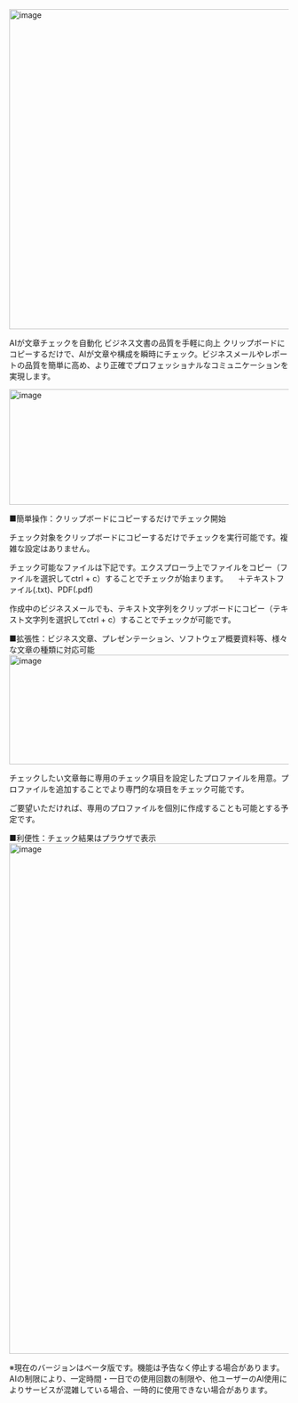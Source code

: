 <img width="768" height="576" alt="image" src="https://github.com/user-attachments/assets/77fec162-9347-40f1-ad55-df636807434d" />

AIが文章チェックを自動化
ビジネス文書の品質を手軽に向上
クリップボードにコピーするだけで、AIが文章や構成を瞬時にチェック。ビジネスメールやレポートの品質を簡単に高め、より正確でプロフェッショナルなコミュニケーションを実現します。

<img width="940" height="208" alt="image" src="https://github.com/user-attachments/assets/dd50fa37-c57c-4869-8a63-c9a5273ef085" />


■簡単操作：クリップボードにコピーするだけでチェック開始

チェック対象をクリップボードにコピーするだけでチェックを実行可能です。複雑な設定はありません。

チェック可能なファイルは下記です。エクスプローラ上でファイルをコピー（ファイルを選択してctrl + c）することでチェックが始まります。
　＋テキストファイル(.txt)、PDF(.pdf)

作成中のビジネスメールでも、テキスト文字列をクリップボードにコピー（テキスト文字列を選択してctrl + c）することでチェックが可能です。

■拡張性：ビジネス文章、プレゼンテーション、ソフトウェア概要資料等、様々な文章の種類に対応可能
<img width="609" height="197" alt="image" src="https://github.com/user-attachments/assets/7333b314-f0a1-49af-817b-badc8f15270e" />


チェックしたい文章毎に専用のチェック項目を設定したプロファイルを用意。プロファイルを追加することでより専門的な項目をチェック可能です。

ご要望いただければ、専用のプロファイルを個別に作成することも可能とする予定です。

■利便性：チェック結果はプラウザで表示
<img width="939" height="919" alt="image" src="https://github.com/user-attachments/assets/a44ba5ad-f966-4b36-9862-18e44e0405a9" />

※現在のバージョンはベータ版です。機能は予告なく停止する場合があります。AIの制限により、一定時間・一日での使用回数の制限や、他ユーザーのAI使用によりサービスが混雑している場合、一時的に使用できない場合があります。

